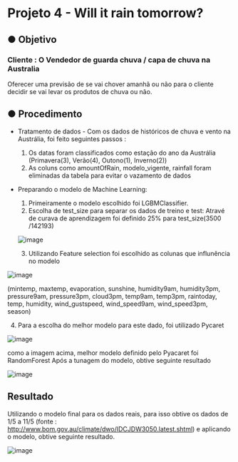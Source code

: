 # Projeto 4 - Will it rain tomorrow?

## ● Objetivo

### Cliente : O Vendedor de guarda chuva / capa de chuva na Australia
Oferecer uma previsão de se vai chover amanhã ou não para o cliente decidir se vai levar os produtos de chuva ou não.

## ● Procedimento

- Tratamento de dados - Com os dados de históricos de chuva e vento na Austrália, foi feito seguintes passos :
  
  1. Os datas foram classificados como estação do ano da Austrália (Primavera(3), Verão(4), Outono(1), Inverno(2))
  2. As coluns como amountOfRain, modelo_vigente, rainfall foram eliminadas da tabela para evitar o vazamento de dados

- Preparando o modelo de Machine Learning:
  
  1. Primeiramente o modelo escolhido foi LGBMClassifier.
  2. Escolha de test_size para separar os dados de treino e test: Atravé de curava de aprendizagem foi definido 25% para test_size(3500 /142193)
  
  ![image](https://user-images.githubusercontent.com/79090589/118017165-abf7aa80-b32c-11eb-8444-b1facb0e8664.png)
 
  3. Utilizando Feature selection foi escolhido as colunas que influnência no modelo
 
 ![image](https://user-images.githubusercontent.com/79090589/118017754-5bcd1800-b32d-11eb-8fd7-294911792e29.png)

(mintemp, maxtemp, evaporation, sunshine, humidity9am, humidity3pm, pressure9am, pressure3pm, cloud3pm, temp9am, temp3pm, raintoday, temp, humidity, wind_gustspeed, wind_speed9am, wind_speed3pm, season)

  4. Para a escolha do melhor modelo para este dado, foi utilizado Pycaret

![image](https://user-images.githubusercontent.com/79090589/118027897-d2234780-b338-11eb-8614-2376da5c764c.png)
 
 como a imagem acima, melhor modelo definido pelo Pyacaret foi RandomForest
 Após a tunagem do modelo, obtive seguinte resultado
 
 ![image](https://user-images.githubusercontent.com/79090589/118032262-d7cf5c00-b33d-11eb-958e-0b8e48c1315f.png)
 
 ## Resultado

Utilizando o modelo final para os dados reais, para isso obtive os dados de 1/5 a 11/5 (fonte : http://www.bom.gov.au/climate/dwo/IDCJDW3050.latest.shtml)
e aplicando o modelo, obtive seguinte resultado.

![image](https://user-images.githubusercontent.com/79090589/118033873-b1aabb80-b33f-11eb-80db-f9b733528fdd.png)

